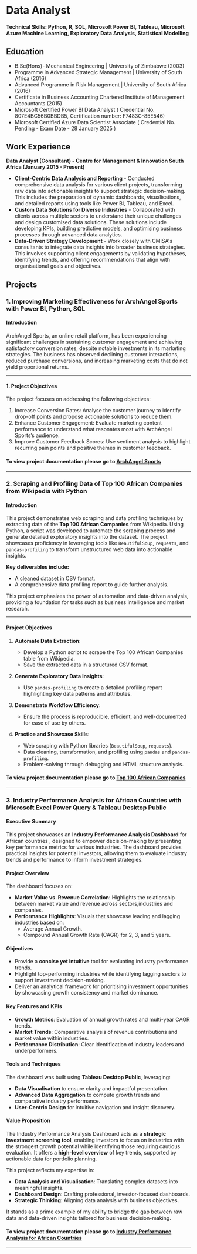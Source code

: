 # Data Analyst 

#### Technical Skills: Python, R, SQL, Microsoft Power BI, Tableau, Microsoft Azure Machine Learning, Exploratory Data Analysis, Statistical Modelling

## Education
- B.Sc(Hons)- Mechanical Engineering | University of Zimbabwe (2003)
- Programme in Advanced Strategic Management | University of South Africa (2016)
- Advanced Programme in Risk Management | University of South Africa (2016)
- Certificate in Business Accounting  Chartered Institute of Management Accountants (2015)
- Microsoft Certified Power BI  Data Analyst ( Credential No. 807E4BC56B0BBDB5, Certification number: F7483C-85E546)
- Microsoft Certified Azure Data Scientist Associate ( Credential No. Pending - Exam Date - 28 January 2025 )

## Work Experience
**Data Analyst (Consultant) - Centre for Management & Innovation South Africa (January 2015 - Present)**
- **Client-Centric Data Analysis and Reporting** - Conducted comprehensive data analysis for various client projects, transforming raw data into actionable insights to support strategic decision-making. This includes the preparation of dynamic dashboards, visualisations, and detailed reports using tools like Power BI, Tableau, and Excel.  
- **Custom Data Solutions for Diverse Industries**  - Collaborated with clients across multiple sectors to understand their unique challenges and design customised data solutions. These solutions include developing KPIs, building predictive models, and optimising business processes through advanced data analytics.  
- **Data-Driven Strategy Development**  - Work closely with CMISA's consultants to integrate data insights into broader business strategies. This involves supporting client engagements by validating hypotheses, identifying trends, and offering recommendations that align with organisational goals and objectives.

## Projects

### **1. Improving Marketing Effectiveness for ArchAngel Sports with Power BI, Python, SQL**

#### **Introduction**
ArchAngel Sports, an online retail platform, has been experiencing significant challenges in sustaining customer engagement and achieving satisfactory conversion rates, despite notable investments in its marketing strategies. The business has observed declining customer interactions, reduced purchase conversions, and increasing marketing costs that do not yield proportional returns. 

---

#### **1. Project Objectives**
The project focuses on addressing the following objectives:
1.	Increase Conversion Rates: Analyse the customer journey to identify drop-off points and propose actionable solutions to reduce them.
2.	Enhance Customer Engagement: Evaluate marketing content performance to understand what resonates most with ArchAngel Sports’s audience.
3.	Improve Customer Feedback Scores: Use sentiment analysis to highlight recurring pain points and positive themes in customer feedback.

#### To view project documentation please go to [ArchAngel Sports](https://github.com/ArchAngelSly/portfolio/tree/main/ArchAngel%20Sports%20Marketing%20Effectiveness)

---

### **2. Scraping and Profiling Data of Top 100 African Companies from Wikipedia with Python**

#### **Introduction**
This project demonstrates web scraping and data profiling techniques by extracting data of the **Top 100 African Companies** from Wikipedia. Using Python, a script was developed to automate the scraping process and generate detailed exploratory insights into the dataset. The project showcases proficiency in leveraging tools like `BeautifulSoup`, `requests`, and `pandas-profiling` to transform unstructured web data into actionable insights. 

**Key deliverables include:**
- A cleaned dataset in CSV format.
- A comprehensive data profiling report to guide further analysis.

This project emphasizes the power of automation and data-driven analysis, providing a foundation for tasks such as business intelligence and market research.

---

#### **Project Objectives**
1. **Automate Data Extraction**:
   - Develop a Python script to scrape the Top 100 African Companies table from Wikipedia.
   - Save the extracted data in a structured CSV format.

2. **Generate Exploratory Data Insights**:
   - Use `pandas-profiling` to create a detailed profiling report highlighting key data patterns and attributes.

3. **Demonstrate Workflow Efficiency**:
   - Ensure the process is reproducible, efficient, and well-documented for ease of use by others.

4. **Practice and Showcase Skills**:
   - Web scraping with Python libraries (`BeautifulSoup`, `requests`).
   - Data cleaning, transformation, and profiling using `pandas` and `pandas-profiling`.
   - Problem-solving through debugging and HTML structure analysis.

#### To view project documentation please go to [Top 100 African Companies](https://github.com/ArchAngelSly/portfolio/tree/main/Top%20African%20Companies%20-%20Data%20Scraping%20-%20Wikipedia)
---

### 3. Industry Performance Analysis for African Countries with Microsoft Excel Power Query & Tableau Desktop Public

#### **Executive Summary**
This project showcases an **Industry Performance Analysis Dashboard** for African countries , designed to empower decision-making by presenting key performance metrics for various industries. The dashboard provides practical insights for potential investors, allowing them to evaluate industry trends and performance to inform investment strategies.

#### **Project Overview**
The dashboard focuses on:
- **Market Value vs. Revenue Correlation**: Highlights the relationship between market value and revenue across sectors,industries and companies.
- **Performance Highlights**: Visuals that showcase leading and lagging industries based on:
  - Average Annual Growth.
  - Compound Annual Growth Rate (CAGR) for 2, 3, and 5 years.
  
#### **Objectives**
- Provide a **concise yet intuitive** tool for evaluating industry performance trends.
- Highlight top-performing industries while identifying lagging sectors to support investment decision-making.
- Deliver an analytical framework for prioritising investment opportunities by showcasing growth consistency and market dominance.

#### **Key Features and KPIs**
- **Growth Metrics**: Evaluation of annual growth rates and multi-year CAGR trends.
- **Market Trends**: Comparative analysis of revenue contributions and market value within industries.
- **Performance Distribution**: Clear identification of industry leaders and underperformers.

#### **Tools and Techniques**
The dashboard was built using **Tableau Desktop Public**, leveraging:
- **Data Visualisation** to ensure clarity and impactful presentation.
- **Advanced Data Aggregation** to compute growth trends and comparative industry performance.
- **User-Centric Design** for intuitive navigation and insight discovery.

#### **Value Proposition**
The Industry Performance Analysis Dashboard acts as a **strategic investment screening tool**, enabling investors to focus on industries with the strongest growth potential while identifying those requiring cautious evaluation. It offers a **high-level overview** of key trends, supported by actionable data for portfolio planning.

This project reflects my expertise in:
- **Data Analysis and Visualisation**: Translating complex datasets into meaningful insights.
- **Dashboard Design**: Crafting professional, investor-focused dashboards.
- **Strategic Thinking**: Aligning data analysis with business objectives.

It stands as a prime example of my ability to bridge the gap between raw data and data-driven insights tailored for business decision-making.

#### To view project documentation please go to [Industry Performance Analysis for African Countries](https://github.com/ArchAngelSly/portfolio/tree/main/Industry%20Performance%20Analysis%20-%20Africa)

---
